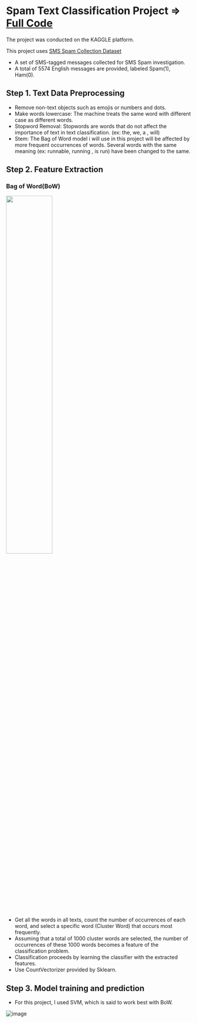 # Spam Text Classification Project => [Full Code](https://github.com/piso7/2021.MachineLearning.TermProjects/blob/main/SpamTextClassificationProject/kkw-ml-termproject-2.ipynb)
The project was conducted on the KAGGLE platform.  

This project uses [SMS Spam Collection Dataset](https://www.kaggle.com/datasets/uciml/sms-spam-collection-dataset)
* A set of SMS-tagged messages collected for SMS Spam investigation.
* A total of 5574 English messages are provided, labeled Spam(1), Ham(0).

## Step 1. Text Data Preprocessing
* Remove non-text objects such as emojis or numbers and dots.
* Make words lowercase: The machine treats the same word with different case as different words.
* Stopword Removal: Stopwords are words that do not affect the importance of text in text classification. (ex: the, we, a , will)
* Stem: The Bag of Word model i will use in this project will be affected by more frequent occurrences of words. Several words with the same meaning (ex: runnable, running , is run) have been changed to the same.

## Step 2. Feature Extraction
### Bag of Word(BoW)
<img src="https://user-images.githubusercontent.com/62230550/165708737-ed40df29-824e-432f-ac68-b87187a2266f.png"  width="50%" height="50%"/>

* Get all the words in all texts, count the number of occurrences of each word, and select a specific word (Cluster Word) that occurs most frequently.  
* Assuming that a total of 1000 cluster words are selected, the number of occurrences of these 1000 words becomes a feature of the classification problem.
* Classification proceeds by learning the classifier with the extracted features.
* Use CountVectorizer provided by Sklearn.

## Step 3. Model training and prediction
* For this project, I used SVM, which is said to work best with BoW.  

![image](https://user-images.githubusercontent.com/62230550/165713812-acc48664-d1f2-4e96-bae4-e4961db070fc.png)
